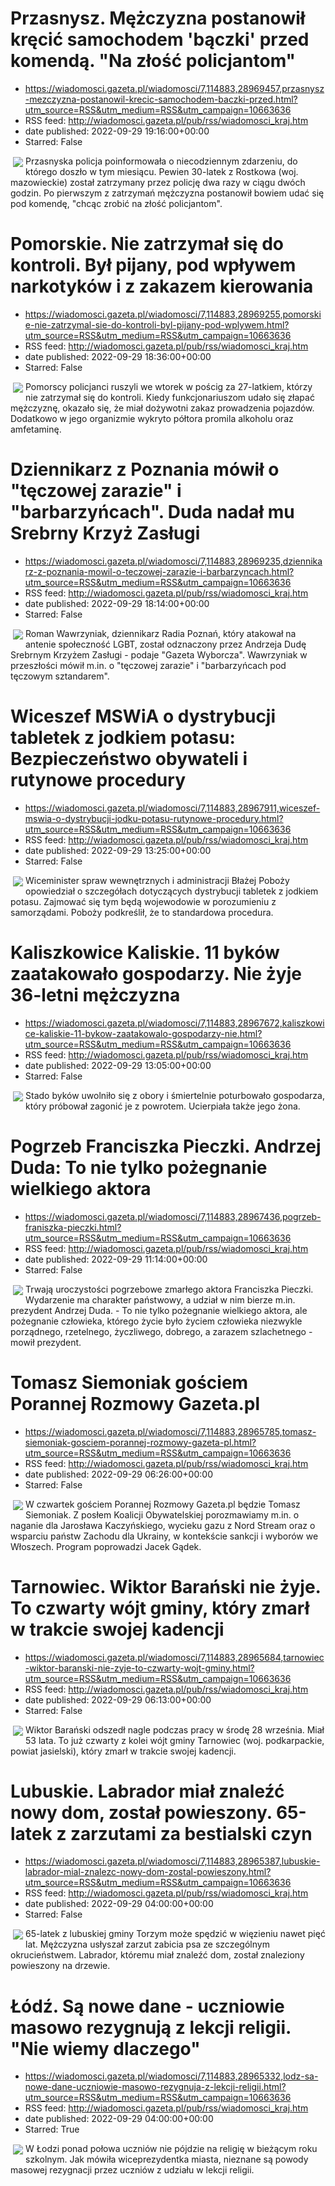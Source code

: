 # Przasnysz. Mężczyzna postanowił kręcić samochodem 'bączki' przed komendą. "Na złość policjantom"
 - https://wiadomosci.gazeta.pl/wiadomosci/7,114883,28969457,przasnysz-mezczyzna-postanowil-krecic-samochodem-baczki-przed.html?utm_source=RSS&utm_medium=RSS&utm_campaign=10663636
 - RSS feed: http://wiadomosci.gazeta.pl/pub/rss/wiadomosci_kraj.htm
 - date published: 2022-09-29 19:16:00+00:00
 - Starred: False

<img align="left" hspace="4" src="https://bi.im-g.pl/im/46/95/1b/z28922950M,Policja--zdjecie-ilustracyjne-.jpg" vspace="2" />Przasnyska policja poinformowała o niecodziennym zdarzeniu, do którego doszło w tym miesiącu. Pewien 30-latek z Rostkowa (woj. mazowieckie) został zatrzymany przez policję dwa razy w ciągu dwóch godzin. Po pierwszym z zatrzymań mężczyzna postanowił bowiem udać się pod komendę, "chcąc zrobić na złość policjantom".

# Pomorskie. Nie zatrzymał się do kontroli. Był pijany, pod wpływem narkotyków i z zakazem kierowania
 - https://wiadomosci.gazeta.pl/wiadomosci/7,114883,28969255,pomorskie-nie-zatrzymal-sie-do-kontroli-byl-pijany-pod-wplywem.html?utm_source=RSS&utm_medium=RSS&utm_campaign=10663636
 - RSS feed: http://wiadomosci.gazeta.pl/pub/rss/wiadomosci_kraj.htm
 - date published: 2022-09-29 18:36:00+00:00
 - Starred: False

<img align="left" hspace="4" src="https://bi.im-g.pl/im/13/4f/1b/z28636691M,Policja--zdjecie-ilustracyjne-.jpg" vspace="2" />Pomorscy policjanci ruszyli we wtorek w pościg za 27-latkiem, którzy nie zatrzymał się do kontroli. Kiedy funkcjonariuszom udało się złapać mężczyznę, okazało się, że miał dożywotni zakaz prowadzenia pojazdów. Dodatkowo w jego organizmie wykryto półtora promila alkoholu oraz amfetaminę.

# Dziennikarz z Poznania mówił o "tęczowej zarazie" i "barbarzyńcach". Duda nadał mu Srebrny Krzyż Zasługi
 - https://wiadomosci.gazeta.pl/wiadomosci/7,114883,28969235,dziennikarz-z-poznania-mowil-o-teczowej-zarazie-i-barbarzyncach.html?utm_source=RSS&utm_medium=RSS&utm_campaign=10663636
 - RSS feed: http://wiadomosci.gazeta.pl/pub/rss/wiadomosci_kraj.htm
 - date published: 2022-09-29 18:14:00+00:00
 - Starred: False

<img align="left" hspace="4" src="https://bi.im-g.pl/im/71/36/1a/z27486577M.jpg" vspace="2" />Roman Wawrzyniak, dziennikarz Radia Poznań, który atakował na antenie społeczność LGBT, został odznaczony przez Andrzeja Dudę Srebrnym Krzyżem Zasługi - podaje "Gazeta Wyborcza". Wawrzyniak w przeszłości mówił m.in. o "tęczowej zarazie" i "barbarzyńcach pod tęczowym sztandarem".

# Wiceszef MSWiA o dystrybucji tabletek z jodkiem potasu: Bezpieczeństwo obywateli i rutynowe procedury
 - https://wiadomosci.gazeta.pl/wiadomosci/7,114883,28967911,wiceszef-mswia-o-dystrybucji-jodku-potasu-rutynowe-procedury.html?utm_source=RSS&utm_medium=RSS&utm_campaign=10663636
 - RSS feed: http://wiadomosci.gazeta.pl/pub/rss/wiadomosci_kraj.htm
 - date published: 2022-09-29 13:25:00+00:00
 - Starred: False

<img align="left" hspace="4" src="https://bi.im-g.pl/im/b2/a0/1b/z28968114M,Blazej-Pobozy.jpg" vspace="2" />Wiceminister spraw wewnętrznych i administracji Błażej Poboży opowiedział o szczegółach dotyczących dystrybucji tabletek z jodkiem potasu. Zajmować się tym będą wojewodowie w porozumieniu z samorządami. Poboży podkreślił, że to standardowa procedura.

# Kaliszkowice Kaliskie. 11 byków zaatakowało gospodarzy. Nie żyje 36-letni mężczyzna
 - https://wiadomosci.gazeta.pl/wiadomosci/7,114883,28967672,kaliszkowice-kaliskie-11-bykow-zaatakowalo-gospodarzy-nie.html?utm_source=RSS&utm_medium=RSS&utm_campaign=10663636
 - RSS feed: http://wiadomosci.gazeta.pl/pub/rss/wiadomosci_kraj.htm
 - date published: 2022-09-29 13:05:00+00:00
 - Starred: False

<img align="left" hspace="4" src="https://bi.im-g.pl/im/41/a0/1b/z28968001M,Kaliszkowice-Kaliskie--11-bykow-zaatakowalo-gospod.jpg" vspace="2" />Stado byków uwolniło się z obory i śmiertelnie poturbowało gospodarza, który próbował zagonić je z powrotem. Ucierpiała także jego żona.

# Pogrzeb Franciszka Pieczki. Andrzej Duda: To nie tylko pożegnanie wielkiego aktora
 - https://wiadomosci.gazeta.pl/wiadomosci/7,114883,28967436,pogrzeb-franiszka-pieczki.html?utm_source=RSS&utm_medium=RSS&utm_campaign=10663636
 - RSS feed: http://wiadomosci.gazeta.pl/pub/rss/wiadomosci_kraj.htm
 - date published: 2022-09-29 11:14:00+00:00
 - Starred: False

<img align="left" hspace="4" src="https://bi.im-g.pl/im/59/a0/1b/z28967513M,Pogrzeb-Franciszka-Pieczki.jpg" vspace="2" />Trwają uroczystości pogrzebowe zmarłego aktora Franciszka Pieczki. Wydarzenie ma charakter państwowy, a udział w nim bierze m.in. prezydent Andrzej Duda. - To nie tylko pożegnanie wielkiego aktora, ale pożegnanie człowieka, którego życie było życiem człowieka niezwykle porządnego, rzetelnego, życzliwego, dobrego, a zarazem szlachetnego - mowił prezydent.

# Tomasz Siemoniak gościem Porannej Rozmowy Gazeta.pl
 - https://wiadomosci.gazeta.pl/wiadomosci/7,114883,28965785,tomasz-siemoniak-gosciem-porannej-rozmowy-gazeta-pl.html?utm_source=RSS&utm_medium=RSS&utm_campaign=10663636
 - RSS feed: http://wiadomosci.gazeta.pl/pub/rss/wiadomosci_kraj.htm
 - date published: 2022-09-29 06:26:00+00:00
 - Starred: False

<img align="left" hspace="4" src="https://bi.im-g.pl/im/c9/9f/1b/z28965833M,Tomasz-Siemoniak-gosciem-Porannej-Rozmowy-Gazeta-p.jpg" vspace="2" />W czwartek gościem Porannej Rozmowy Gazeta.pl będzie Tomasz Siemoniak. Z posłem Koalicji Obywatelskiej porozmawiamy m.in. o naganie dla Jarosława Kaczyńskiego, wycieku gazu z Nord Stream oraz o wsparciu państw Zachodu dla Ukrainy, w kontekście sankcji i wyborów we Włoszech. Program poprowadzi Jacek Gądek.

# Tarnowiec. Wiktor Barański nie żyje. To czwarty wójt gminy, który zmarł w trakcie swojej kadencji
 - https://wiadomosci.gazeta.pl/wiadomosci/7,114883,28965684,tarnowiec-wiktor-baranski-nie-zyje-to-czwarty-wojt-gminy.html?utm_source=RSS&utm_medium=RSS&utm_campaign=10663636
 - RSS feed: http://wiadomosci.gazeta.pl/pub/rss/wiadomosci_kraj.htm
 - date published: 2022-09-29 06:13:00+00:00
 - Starred: False

<img align="left" hspace="4" src="https://bi.im-g.pl/im/8e/9f/1b/z28965774M,Nie-zyje-wojt-gminy-Tarnowiec-Wiktor-Baranski--Mia.jpg" vspace="2" />Wiktor Barański odszedł nagle podczas pracy w środę 28 września. Miał 53 lata. To już czwarty z kolei wójt gminy Tarnowiec (woj. podkarpackie, powiat jasielski), który zmarł w trakcie swojej kadencji.

# Lubuskie. Labrador miał znaleźć nowy dom, został powieszony. 65-latek z zarzutami za bestialski czyn
 - https://wiadomosci.gazeta.pl/wiadomosci/7,114883,28965387,lubuskie-labrador-mial-znalezc-nowy-dom-zostal-powieszony.html?utm_source=RSS&utm_medium=RSS&utm_campaign=10663636
 - RSS feed: http://wiadomosci.gazeta.pl/pub/rss/wiadomosci_kraj.htm
 - date published: 2022-09-29 04:00:00+00:00
 - Starred: False

<img align="left" hspace="4" src="https://bi.im-g.pl/im/d2/83/1b/z28851922M,Pies--zdjecie-ilustracyjne-.jpg" vspace="2" />65-latek z lubuskiej gminy Torzym może spędzić w więzieniu nawet pięć lat. Mężczyzna usłyszał zarzut zabicia psa ze szczególnym okrucieństwem. Labrador, któremu miał znaleźć dom, został znaleziony powieszony na drzewie.

# Łódź. Są nowe dane - uczniowie masowo rezygnują z lekcji religii. "Nie wiemy dlaczego"
 - https://wiadomosci.gazeta.pl/wiadomosci/7,114883,28965332,lodz-sa-nowe-dane-uczniowie-masowo-rezygnuja-z-lekcji-religii.html?utm_source=RSS&utm_medium=RSS&utm_campaign=10663636
 - RSS feed: http://wiadomosci.gazeta.pl/pub/rss/wiadomosci_kraj.htm
 - date published: 2022-09-29 04:00:00+00:00
 - Starred: True

<img align="left" hspace="4" src="https://bi.im-g.pl/im/96/6c/1b/z28757910M,Lekcja-religii-w-szkole--zdjecie-ilustracyjne-.jpg" vspace="2" />W Łodzi ponad połowa uczniów nie pójdzie na religię w bieżącym roku szkolnym. Jak mówiła wiceprezydentka miasta, nieznane są powody masowej rezygnacji przez uczniów z udziału w lekcji religii.
